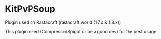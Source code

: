 # KitPvPSoup
Plugin used on Rastacraft (rastacraft.world (1.7.x & 1.8.x))

This plugin need (CompressedSpigot or be a good dev) for the best usage
